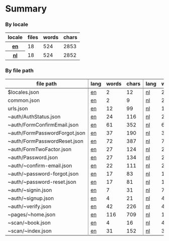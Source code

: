 # Summary

### By locale

<table><thead><tr><th>locale</th><th>files</th><th>words</th><th>chars</th></tr></thead><tbody><tr><th><a href="https://github.com/amaiahealth/translations/blob/main/en">en</a></th><td>18</td><td>524</td><td>2853</td></tr><tr><th><a href="https://github.com/amaiahealth/translations/blob/main/nl">nl</a></th><td>18</td><td>524</td><td>2852</td></tr></tbody></table>

### By file path

<table><thead><tr><th style="border-right:1px solid grey">file path</th><th>lang</th><th>words</th><th style="border-right:1px solid grey">chars</th><th>lang</th><th>words</th><th style="border-right:1px solid grey">chars</th></tr></thead><tbody><tr><td style="border-right:1px solid grey">$locales.json</td><td><a href="https://github.com/amaiahealth/translations/blob/main/en/$locales.json">en</a></td><td>2</td><td style="border-right:1px solid grey">12</td><td><a href="https://github.com/amaiahealth/translations/blob/main/nl/$locales.json">nl</a></td><td>2</td><td style="border-right:1px solid grey">12</td></tr><tr><td style="border-right:1px solid grey">common.json</td><td><a href="https://github.com/amaiahealth/translations/blob/main/en/common.json">en</a></td><td>2</td><td style="border-right:1px solid grey">9</td><td><a href="https://github.com/amaiahealth/translations/blob/main/nl/common.json">nl</a></td><td>2</td><td style="border-right:1px solid grey">9</td></tr><tr><td style="border-right:1px solid grey">urls.json</td><td><a href="https://github.com/amaiahealth/translations/blob/main/en/urls.json">en</a></td><td>12</td><td style="border-right:1px solid grey">99</td><td><a href="https://github.com/amaiahealth/translations/blob/main/nl/urls.json">nl</a></td><td>12</td><td style="border-right:1px solid grey">98</td></tr><tr><td style="border-right:1px solid grey">~auth/AuthStatus.json</td><td><a href="https://github.com/amaiahealth/translations/blob/main/en/~auth/AuthStatus.json">en</a></td><td>24</td><td style="border-right:1px solid grey">116</td><td><a href="https://github.com/amaiahealth/translations/blob/main/nl/~auth/AuthStatus.json">nl</a></td><td>24</td><td style="border-right:1px solid grey">116</td></tr><tr><td style="border-right:1px solid grey">~auth/FormConfirmEmail.json</td><td><a href="https://github.com/amaiahealth/translations/blob/main/en/~auth/FormConfirmEmail.json">en</a></td><td>61</td><td style="border-right:1px solid grey">352</td><td><a href="https://github.com/amaiahealth/translations/blob/main/nl/~auth/FormConfirmEmail.json">nl</a></td><td>61</td><td style="border-right:1px solid grey">352</td></tr><tr><td style="border-right:1px solid grey">~auth/FormPasswordForgot.json</td><td><a href="https://github.com/amaiahealth/translations/blob/main/en/~auth/FormPasswordForgot.json">en</a></td><td>37</td><td style="border-right:1px solid grey">190</td><td><a href="https://github.com/amaiahealth/translations/blob/main/nl/~auth/FormPasswordForgot.json">nl</a></td><td>37</td><td style="border-right:1px solid grey">190</td></tr><tr><td style="border-right:1px solid grey">~auth/FormPasswordReset.json</td><td><a href="https://github.com/amaiahealth/translations/blob/main/en/~auth/FormPasswordReset.json">en</a></td><td>72</td><td style="border-right:1px solid grey">387</td><td><a href="https://github.com/amaiahealth/translations/blob/main/nl/~auth/FormPasswordReset.json">nl</a></td><td>72</td><td style="border-right:1px solid grey">387</td></tr><tr><td style="border-right:1px solid grey">~auth/FormTwoFactor.json</td><td><a href="https://github.com/amaiahealth/translations/blob/main/en/~auth/FormTwoFactor.json">en</a></td><td>27</td><td style="border-right:1px solid grey">124</td><td><a href="https://github.com/amaiahealth/translations/blob/main/nl/~auth/FormTwoFactor.json">nl</a></td><td>27</td><td style="border-right:1px solid grey">124</td></tr><tr><td style="border-right:1px solid grey">~auth/Password.json</td><td><a href="https://github.com/amaiahealth/translations/blob/main/en/~auth/Password.json">en</a></td><td>27</td><td style="border-right:1px solid grey">134</td><td><a href="https://github.com/amaiahealth/translations/blob/main/nl/~auth/Password.json">nl</a></td><td>27</td><td style="border-right:1px solid grey">134</td></tr><tr><td style="border-right:1px solid grey">~auth/~confirm-email.json</td><td><a href="https://github.com/amaiahealth/translations/blob/main/en/~auth/~confirm-email.json">en</a></td><td>22</td><td style="border-right:1px solid grey">111</td><td><a href="https://github.com/amaiahealth/translations/blob/main/nl/~auth/~confirm-email.json">nl</a></td><td>22</td><td style="border-right:1px solid grey">111</td></tr><tr><td style="border-right:1px solid grey">~auth/~password-forgot.json</td><td><a href="https://github.com/amaiahealth/translations/blob/main/en/~auth/~password-forgot.json">en</a></td><td>17</td><td style="border-right:1px solid grey">83</td><td><a href="https://github.com/amaiahealth/translations/blob/main/nl/~auth/~password-forgot.json">nl</a></td><td>17</td><td style="border-right:1px solid grey">83</td></tr><tr><td style="border-right:1px solid grey">~auth/~password-reset.json</td><td><a href="https://github.com/amaiahealth/translations/blob/main/en/~auth/~password-reset.json">en</a></td><td>17</td><td style="border-right:1px solid grey">81</td><td><a href="https://github.com/amaiahealth/translations/blob/main/nl/~auth/~password-reset.json">nl</a></td><td>17</td><td style="border-right:1px solid grey">81</td></tr><tr><td style="border-right:1px solid grey">~auth/~signin.json</td><td><a href="https://github.com/amaiahealth/translations/blob/main/en/~auth/~signin.json">en</a></td><td>7</td><td style="border-right:1px solid grey">31</td><td><a href="https://github.com/amaiahealth/translations/blob/main/nl/~auth/~signin.json">nl</a></td><td>7</td><td style="border-right:1px solid grey">31</td></tr><tr><td style="border-right:1px solid grey">~auth/~signup.json</td><td><a href="https://github.com/amaiahealth/translations/blob/main/en/~auth/~signup.json">en</a></td><td>4</td><td style="border-right:1px solid grey">21</td><td><a href="https://github.com/amaiahealth/translations/blob/main/nl/~auth/~signup.json">nl</a></td><td>4</td><td style="border-right:1px solid grey">21</td></tr><tr><td style="border-right:1px solid grey">~auth/~verify.json</td><td><a href="https://github.com/amaiahealth/translations/blob/main/en/~auth/~verify.json">en</a></td><td>42</td><td style="border-right:1px solid grey">226</td><td><a href="https://github.com/amaiahealth/translations/blob/main/nl/~auth/~verify.json">nl</a></td><td>42</td><td style="border-right:1px solid grey">226</td></tr><tr><td style="border-right:1px solid grey">~pages/~home.json</td><td><a href="https://github.com/amaiahealth/translations/blob/main/en/~pages/~home.json">en</a></td><td>116</td><td style="border-right:1px solid grey">709</td><td><a href="https://github.com/amaiahealth/translations/blob/main/nl/~pages/~home.json">nl</a></td><td>116</td><td style="border-right:1px solid grey">709</td></tr><tr><td style="border-right:1px solid grey">~scan/~book.json</td><td><a href="https://github.com/amaiahealth/translations/blob/main/en/~scan/~book.json">en</a></td><td>4</td><td style="border-right:1px solid grey">16</td><td><a href="https://github.com/amaiahealth/translations/blob/main/nl/~scan/~book.json">nl</a></td><td>4</td><td style="border-right:1px solid grey">16</td></tr><tr><td style="border-right:1px solid grey">~scan/~index.json</td><td><a href="https://github.com/amaiahealth/translations/blob/main/en/~scan/~index.json">en</a></td><td>31</td><td style="border-right:1px solid grey">152</td><td><a href="https://github.com/amaiahealth/translations/blob/main/nl/~scan/~index.json">nl</a></td><td>31</td><td style="border-right:1px solid grey">152</td></tr></tbody></table>

